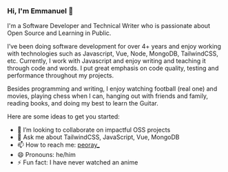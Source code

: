 ### Hi, I'm Emmanuel 👋

I'm a Software Developer and Technical Writer who is passionate about Open Source and Learning in Public.

I’ve been doing software development for over 4+ years and enjoy working with technologies such as Javascript, Vue, Node, MongoDB, TailwindCSS, etc. Currently, I work with Javascript and enjoy writing and teaching it through code and words. I put great emphasis on code quality, testing and performance throughout my projects.

Besides programming and writing, I enjoy watching football (real one) and movies, playing chess when I can, hanging out with friends and family, reading books, and doing my best to learn the Guitar.

<!--
**peoray/peoray** is a ✨ _special_ ✨ repository because its `README.md` (this file) appears on your GitHub profile.
-->

Here are some ideas to get you started:

<!-- - 🔭 I’m currently working on ... -->
<!-- - 🌱 I’m currently learning ... -->
<!-- - 🤔 I’m looking for help with ... -->

- 👯 I’m looking to collaborate on impactful OSS projects
- 💬 Ask me about TailwindCSS, JavaScript, Vue, MongoDB
- 📫 How to reach me: [peoray_](twitter.com/peoray_)
- 😄 Pronouns: he/him
- ⚡ Fun fact: I have never watched an anime
